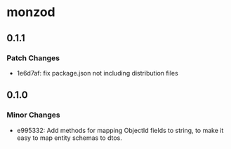 # monzod

## 0.1.1

### Patch Changes

- 1e6d7af: fix package.json not including distribution files

## 0.1.0

### Minor Changes

- e995332: Add methods for mapping ObjectId fields to string, to make it easy to map entity schemas to dtos.
